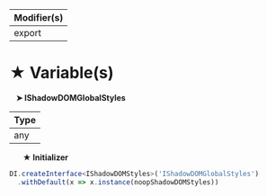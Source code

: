 | Modifier(s)                            |
|----------------------------------------|
| export |

# &#9733; Variable(s)

&nbsp;&nbsp; **&#10148; IShadowDOMGlobalStyles**

| Type                        |
|-----------------------------|
| any |

&nbsp;&nbsp;&nbsp;&nbsp;&nbsp; **&#9733; Initializer**

```ts
DI.createInterface<IShadowDOMStyles>('IShadowDOMGlobalStyles')
  .withDefault(x => x.instance(noopShadowDOMStyles))
```